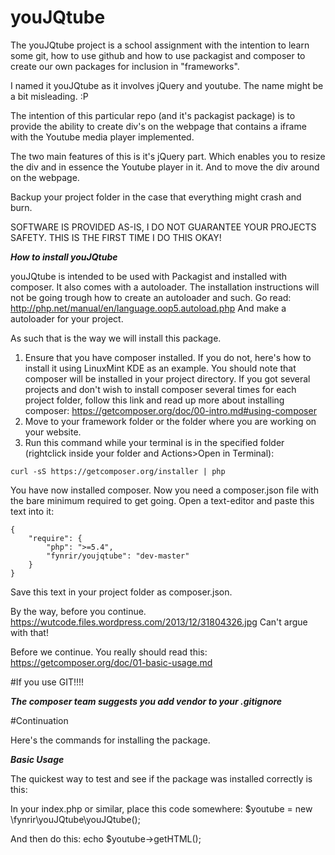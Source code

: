 # youJQtube

The youJQtube project is a school assignment with the intention to learn some git, how to use github
and how to use packagist and composer to create our own packages for inclusion in "frameworks".

I named it youJQtube as it involves jQuery and youtube.
The name might be a bit misleading. :P

The intention of this particular repo (and it's packagist package) is to provide the ability to create
div's on the webpage that contains a iframe with the Youtube media player implemented.

The two main features of this is it's jQuery part. Which enables you to resize the 
div and in essence the Youtube player in it. And to move the div around on the webpage.

Backup your project folder in the case that everything might crash and burn.

SOFTWARE IS PROVIDED AS-IS, I DO NOT GUARANTEE YOUR PROJECTS SAFETY.
THIS IS THE FIRST TIME I DO THIS OKAY!

***How to install youJQtube***

youJQtube is intended to be used with Packagist and installed with composer.
It also comes with a autoloader. The installation instructions will not be going trough
how to create an autoloader and such. Go read: http://php.net/manual/en/language.oop5.autoload.php
And make a autoloader for your project.

As such that is the way we will install this package.

1. Ensure that you have composer installed. If you do not, here's how to install it using LinuxMint KDE as an example.
You should note that composer will be installed in your project directory.
If you got several projects and don't wish to install composer several times for each project folder, follow this link and read up
more about installing composer: https://getcomposer.org/doc/00-intro.md#using-composer
2. Move to your framework folder or the folder where you are working on your website. 
3. Run this command while your terminal is in the specified folder (rightclick inside your folder and Actions>Open in Terminal):
```
curl -sS https://getcomposer.org/installer | php
```

You have now installed composer. Now you need a composer.json file with the bare minimum required to get going.
Open a text-editor and paste this text into it:

```
{
    "require": {
        "php": ">=5.4",
        "fynrir/youjqtube": "dev-master"
    }
}
```

Save this text in your project folder as composer.json.

By the way, before you continue. https://wutcode.files.wordpress.com/2013/12/31804326.jpg
Can't argue with that!

Before we continue. You really should read this: https://getcomposer.org/doc/01-basic-usage.md

#If you use GIT!!!!

***The composer team suggests you add vendor to your .gitignore***

#Continuation

Here's the commands for installing the package.


***Basic Usage***

The quickest way to test and see if the package was installed correctly is this:

In your index.php or similar, place this code somewhere:
$youtube = new \fynrir\youJQtube\youJQtube();

And then do this:
echo $youtube->getHTML();








